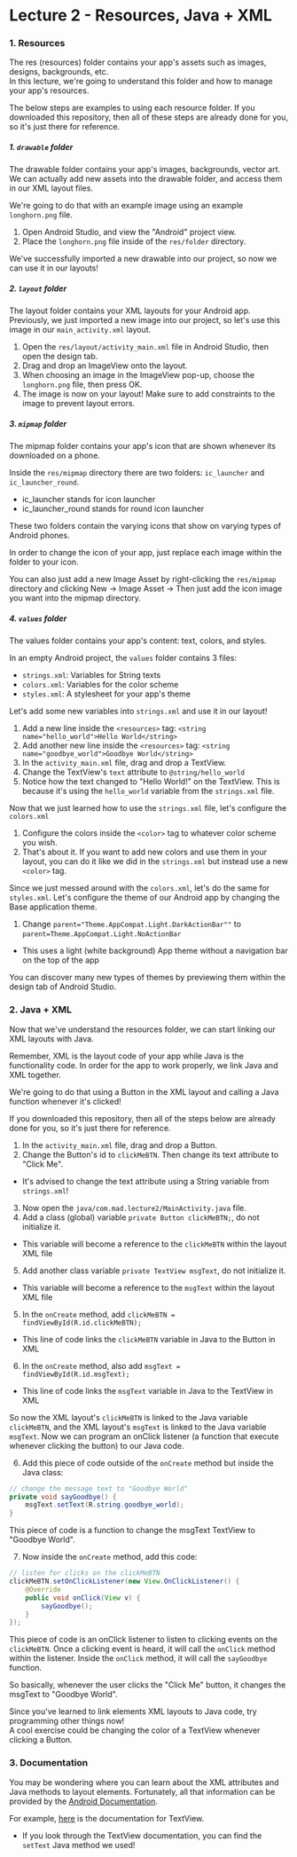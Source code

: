# Lecture 2 - Resources, Java + XML
### 1. Resources
The res (resources) folder contains your app's assets such as images, designs, backgrounds, etc.  
In this lecture, we're going to understand this folder and how to manage your app's resources.

The below steps are examples to using each resource folder. If you downloaded this repository, then
all of these steps are already done for you, so it's just there for reference.

##### 1. ```drawable``` folder
The drawable folder contains your app's images, backgrounds, vector art. We can actually add new
assets into the drawable folder, and access them in our XML layout files.

We're going to do that with an example image using an example ```longhorn.png``` file.

1. Open Android Studio, and view the "Android" project view.  
2. Place the ```longhorn.png``` file inside of the ```res/folder``` directory.  

We've successfully imported a new drawable into our project, so now we can use it in our layouts!

##### 2. ```layout``` folder
The layout folder contains your XML layouts for your Android app. Previously, we just imported a
new image into our project, so let's use this image in our ```main_activity.xml``` layout.

1. Open the ```res/layout/activity_main.xml``` file in Android Studio, then open the design tab.  
2. Drag and drop an ImageView onto the layout.  
3. When choosing an image in the ImageView pop-up, choose the ```longhorn.png``` file, then press OK.  
4. The image is now on your layout! Make sure to add constraints to the image to prevent layout errors.

##### 3. ```mipmap``` folder
The mipmap folder contains your app's icon that are shown whenever its downloaded on a phone.

Inside the ```res/mipmap``` directory there are two folders: ```ic_launcher``` and ```ic_launcher_round```.
- ic_launcher stands for icon launcher
- ic_launcher_round stands for round icon launcher

These two folders contain the varying icons that show on varying types of Android phones.

In order to change the icon of your app, just replace each image within the folder to your icon.

You can also just add a new Image Asset by right-clicking the ```res/mipmap``` directory and clicking New ->
Image Asset -> Then just add the icon image you want into the mipmap directory.

##### 4. ```values``` folder
The values folder contains your app's content: text, colors, and styles.

In an empty Android project, the ```values``` folder contains 3 files:
- ```strings.xml```: Variables for String texts
- ```colors.xml```: Variables for the color scheme
- ```styles.xml```: A stylesheet for your app's theme

Let's add some new variables into ```strings.xml``` and use it in our layout!  
1. Add a new line inside the ```<resources>``` tag: ```<string name="hello_world">Hello World</string>```  
2. Add another new line inside the ```<resources>``` tag: ```<string name="goodbye_world">Goodbye World</string>```  
2. In the ```activity_main.xml``` file, drag and drop a TextView.  
3. Change the TextView's ``text`` attribute to ```@string/hello_world```  
4. Notice how the text changed to "Hello World!" on the TextView. This is because it's using the ```hello_world```
variable from the ```strings.xml``` file.

Now that we just learned how to use the ```strings.xml``` file, let's configure the ```colors.xml```  
1. Configure the colors inside the ```<color>``` tag to whatever color scheme you wish.  
2. That's about it. If you want to add new colors and use them in your layout, you can do it like we did
in the ```strings.xml``` but instead use a new ```<color>``` tag.

Since we just messed around with the ```colors.xml```, let's do the same for ```styles.xml```.
Let's configure the theme of our Android app by changing the Base application theme.  
1. Change ```parent="Theme.AppCompat.Light.DarkActionBar""``` to ```parent=Theme.AppCompat.Light.NoActionBar```
- This uses a light (white background) App theme without a navigation bar on the top of the app

You can discover many new types of themes by previewing them within the design tab of Android Studio.

### 2. Java + XML
Now that we've understand the resources folder, we can start linking our XML layouts with Java.  

Remember, XML is the layout code of your app while Java is the functionality code. In order for the
app to work properly, we link Java and XML together.

We're going to do that using a Button in the XML layout and calling a Java function whenever it's clicked!

If you downloaded this repository, then all of the steps below are already done for you, so it's just there for reference.

1. In the ```activity_main.xml``` file, drag and drop a Button.  
2. Change the Button's id to ```clickMeBTN```. Then change its text attribute to "Click Me".  
- It's advised to change the text attribute using a String variable from ```strings.xml```!
3. Now open the ```java/com.mad.lecture2/MainActivity.java``` file.
4. Add a class (global) variable ```private Button clickMeBTN;```, do not initialize it.
- This variable will become a reference to the ```clickMeBTN``` within the layout XML file 
5. Add another class variable ```private TextView msgText```, do not initialize it.
- This variable will become a reference to the ```msgText``` within the layout XML file
5. In the ```onCreate``` method, add ```clickMeBTN = findViewById(R.id.clickMeBTN);```
- This line of code links the ```clickMeBTN``` variable in Java to the Button in XML
6. In the ```onCreate``` method, also add ```msgText = findViewById(R.id.msgText);```
- This line of code links the ```msgText``` variable in Java to the TextView in XML

So now the XML layout's ```clickMeBTN``` is linked to the Java variable ```clickMeBTN```, and the XML
layout's ```msgText``` is linked to the Java variable ```msgText```. Now we can program an onClick
listener (a function that execute whenever clicking the button) to our Java code.

6. Add this piece of code outside of the ```onCreate``` method but inside the Java class:  
```java
// change the message text to "Goodbye World"
private void sayGoodbye() {
    msgText.setText(R.string.goodbye_world);
}
```
This piece of code is a function to change the msgText TextView to "Goodbye World".

7. Now inside the ```onCreate``` method, add this code:  
```java
// listen for clicks on the clickMeBTN
clickMeBTN.setOnClickListener(new View.OnClickListener() {
    @Override
    public void onClick(View v) {
        sayGoodbye();
    }
});
```
This piece of code is an onClick listener to listen to clicking events on the ```clickMeBTN```. Once
a clicking event is heard, it will call the ```onClick``` method within the listener. Inside the
```onClick``` method, it will call the ```sayGoodbye``` function.

So basically, whenever the user clicks the "Click Me" button, it changes the msgText to "Goodbye World".

Since you've learned to link elements XML layouts to Java code, try programming other things now!  
A cool exercise could be changing the color of a TextView whenever clicking a Button.

### 3. Documentation
You may be wondering where you can learn about the XML attributes and Java methods to layout elements.
Fortunately, all that information can be provided by the [Android Documentation](https://developer.android.com/reference).

For example, [here](https://developer.android.com/reference/android/widget/TextView) is the documentation for TextView.
- If you look through the TextView documentation, you can find the ```setText``` Java method we used!


